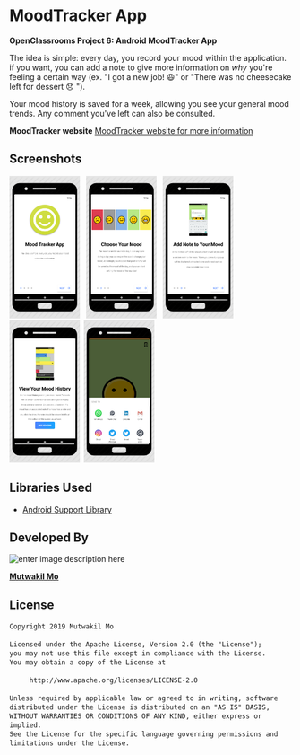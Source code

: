 # MoodTracker App

**OpenClassrooms Project 6: Android MoodTracker App**

 The idea is simple: every day, you record your mood within the application. if you want, you can add a note to give more information on  _why_  you're feeling a certain way (ex. "I got a new job! 😃" or "There was no cheesecake left for dessert 😞 ").

Your mood history is saved for a week, allowing you see your general mood trends. Any comment you've left can also be consulted.

**MoodTracker website**
[MoodTracker website for more information](https://moodtrackersite.netlify.com/)

## Screenshots

<img src="./art/image0.png" width="25%"> &ensp;<img src="./art/image1.png" width="25%"> &ensp;<img src="./art/image3.png" width="25%">
&ensp;<img src="./art/image4.png" width="25%">&ensp;<img src="./art/image5.png" width="25%">

## Libraries Used

* [Android Support Library](https://developer.android.com/topic/libraries/support-library/)


## Developed By

![enter image description here](https://avatars1.githubusercontent.com/u/41000818?s=460&v=4)

[**Mutwakil Mo**](https://mutwakilmo.netlify.com/)

## License

    Copyright 2019 Mutwakil Mo

    Licensed under the Apache License, Version 2.0 (the "License");
    you may not use this file except in compliance with the License.
    You may obtain a copy of the License at

         http://www.apache.org/licenses/LICENSE-2.0

    Unless required by applicable law or agreed to in writing, software
    distributed under the License is distributed on an "AS IS" BASIS,
    WITHOUT WARRANTIES OR CONDITIONS OF ANY KIND, either express or implied.
    See the License for the specific language governing permissions and
    limitations under the License.

